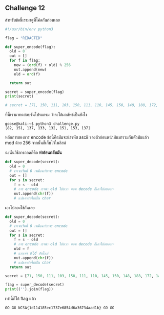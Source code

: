 ## Challenge 12

สำหรับข้อนี้เรามาดูที่โค้ดกันก่อนเลย

```python
#!/usr/bin/env python3

flag = "REDACTED"

def super_encode(flag):
  old = 0
  out = []
  for f in flag:
    new = (ord(f) + old) % 256
    out.append(new)
    old = ord(f)

  return out

secret = super_encode(flag)
print(secret)

# secret = [71, 150, 111, 103, 150, 111, 110, 145, 150, 148, 188, 172, 149, 149, 98, 101, 101, 105, 109, 154, 200, 148, 104, 106, 106, 156, 155, 110, 109, 105, 152, 154, 151, 148, 105, 109, 106, 103, 149, 194, 197, 149, 147, 223, 157, 103, 150, 111, 103, 150]

```

ที่นี้เรามาทดสอบรันโปรแกรม ว่าจะได้ผลลัพธ์เป็นยังไง

```console
goose@kali:~$ python3 challenge.py
[82, 151, 137, 133, 132, 151, 153, 137]
```

หลักการของการ encode ข้อนี้คือมันจะนำรหัส ascii ของตัวก่อนหน้ามันมารวมกับตัวมันแล้ว mod ด้วย 256 จากนั้นก็เก็บไว้ในลิสต์

ฉะนั้นวิธีการถอดก็คือ **ทำย้อนกลับมัน**

```python
def super_decode(secret):
  old = 0
  # เราจะเริ่มที่ 0 เหมือนกับการ encode
  out = []
  for s in secret:
    f = s - old
    # การ encode เรานำ old ไปบวก ตอน decode ก็เอาไปลบออก
    out.append(chr(f))
    # แปลงกลับไปเป็น char
```

เอาไปลองใช้กันเลย

```python
def super_decode(secret):
  old = 0
  # เราจำเริ่มที่ 0 เหมือนกับการ encode
  out = []
  for s in secret:
    f = s - old
    # การ encode เรานำ old ไปบวก ตอน decode ก็เอาไปลบออก
    old = f
    # แทนค่า old อันใหม่
    out.append(chr(f))
    # แปลงกลับไปเป็น char
  return out

secret = [71, 150, 111, 103, 150, 111, 110, 145, 150, 148, 188, 172, 149, 149, 98, 101, 101, 105, 109, 154, 200, 148, 104, 106, 106, 156, 155, 110, 109, 105, 152, 154, 151, 148, 105, 109, 106, 103, 149, 194, 197, 149, 147, 223, 157, 103, 150, 111, 103, 150]

flag = super_decode(secret)
print(('').join(flag))
```

เท่านี้ก็ได้ flag แล้ว

```bash
GO GO NCSA{1d114185ec1737e6854d6a36734aad1b} GO GO
```
